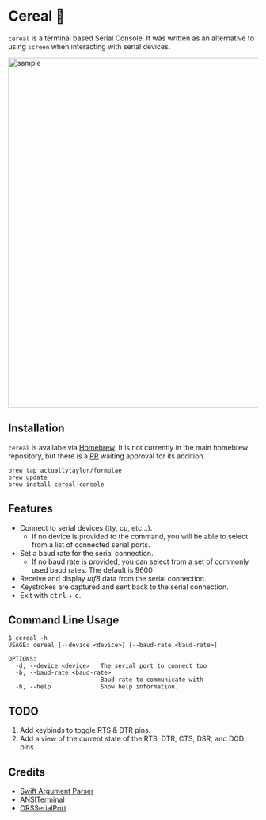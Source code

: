 # Cereal 🥣
`cereal` is a terminal based Serial Console. It was written as an alternative to using `screen` when interacting with serial devices.

<img width="706" alt="sample" src="https://github.com/user-attachments/assets/54fa15e4-c7c6-4175-90e4-4673058babf3" />

## Installation
`cereal` is availabe via [Homebrew](https://brew.sh). It is not currently in the main homebrew repository, but there is a [PR](https://github.com/Homebrew/homebrew-core/pull/216795) waiting approval for its addition.
```
brew tap actuallytaylor/formulae
brew update
brew install cereal-console
```

## Features
- Connect to serial devices (tty, cu, etc...).
  -  If no device is provided to the command, you will be able to select from a list of connected serial ports.
- Set a baud rate for the serial connection.
  -  If no baud rate is provided, you can select from a set of commonly used baud rates. The default is 9600
- Receive and display *utf8* data from the serial connection.
- Keystrokes are captured and sent back to the serial connection.
- Exit with <kbd>ctrl</kbd> + <kbd>c</kbd>.

## Command Line Usage
```
$ cereal -h
USAGE: cereal [--device <device>] [--baud-rate <baud-rate>]

OPTIONS:
  -d, --device <device>   The serial port to connect too
  -b, --baud-rate <baud-rate>
                          Baud rate to communicate with
  -h, --help              Show help information.
```

## TODO
1. Add keybinds to toggle RTS & DTR pins.
2. Add a view of the current state of the RTS, DTR, CTS, DSR, and DCD pins.

## Credits
- [Swift Argument Parser](https://github.com/apple/swift-argument-parser.git)
- [ANSITerminal](https://github.com/pakLebah/ANSITerminal.git) 
- [ORSSerialPort](https://github.com/armadsen/ORSSerialPort)
